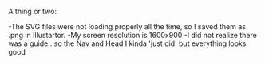 A thing or two:

-The SVG files were not loading properly all the time, so I saved them as .png in Illustartor.
-My screen resolution is 1600x900
-I did not realize there was a guide...so the Nav and Head I kinda 'just did' but everything looks good
